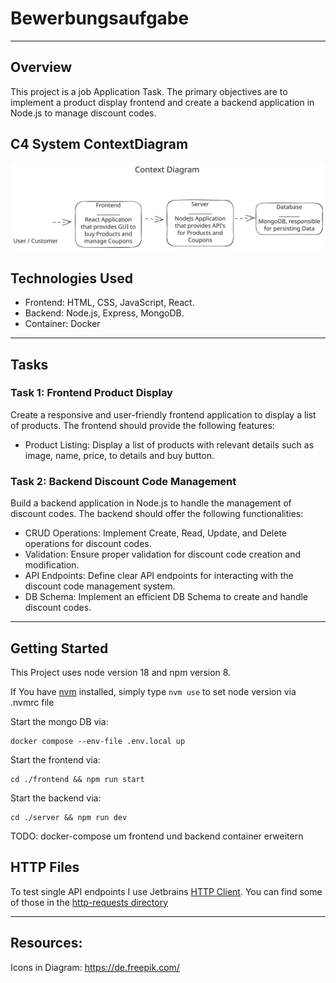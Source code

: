 # Bewerbungsaufgabe

---

## Overview
This project is a job Application Task. The primary objectives are to implement a product display frontend and create a backend application in Node.js to manage discount codes.

## C4 System ContextDiagram
![Architecture](assets/images/context-diagram.svg)

## Technologies Used
- Frontend: HTML, CSS, JavaScript, React.
- Backend: Node.js, Express, MongoDB.
- Container: Docker

___

## Tasks
### Task 1: Frontend Product Display
Create a responsive and user-friendly frontend application to display a list of products. The frontend should provide the following features:
- Product Listing: Display a list of products with relevant details such as image, name, price, to details and buy button.


### Task 2: Backend Discount Code Management
Build a backend application in Node.js to handle the management of discount codes. The backend should offer the following functionalities:

- CRUD Operations: Implement Create, Read, Update, and Delete operations for discount codes.
- Validation: Ensure proper validation for discount code creation and modification.
- API Endpoints: Define clear API endpoints for interacting with the discount code management system.
- DB Schema: Implement an efficient DB Schema to create and handle discount codes.

___

## Getting Started

This Project uses node version 18 and npm version 8.

If You have [nvm](https://github.com/nvm-sh/nvm) installed, simply type ``nvm use`` to set node version via .nvmrc file

Start the mongo DB via:
```
docker compose --env-file .env.local up
```
Start the frontend via:
```
cd ./frontend && npm run start
```
Start the backend via:
```
cd ./server && npm run dev
```

TODO: docker-compose um frontend und backend container erweitern


## HTTP Files
To test single API endpoints I use Jetbrains [HTTP Client](https://www.jetbrains.com/help/idea/http-client-in-product-code-editor.html).
You can find some of those in the [http-requests directory](./assets/http-requests)

___

## Resources: 
Icons in Diagram: https://de.freepik.com/